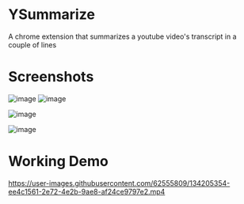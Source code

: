 # YSummarize
A chrome extension that summarizes a youtube video's transcript in a couple of lines

# Screenshots

![image](https://user-images.githubusercontent.com/62555809/134205233-89cffb32-0b75-4b9c-851b-9d4fcb40d16f.png) ![image](https://user-images.githubusercontent.com/62555809/134206272-192cd9e9-a6ef-4e64-8192-54ffd4c3be31.png)


![image](https://user-images.githubusercontent.com/62555809/134205268-c497d716-f2ae-4037-8809-9f6f758049e1.png)

![image](https://user-images.githubusercontent.com/62555809/134205286-1aa138f7-b92f-4a58-bdb2-8c3fc583162c.png)

# Working Demo 
https://user-images.githubusercontent.com/62555809/134205354-ee4c1561-2e72-4e2b-9ae8-af24ce9797e2.mp4

